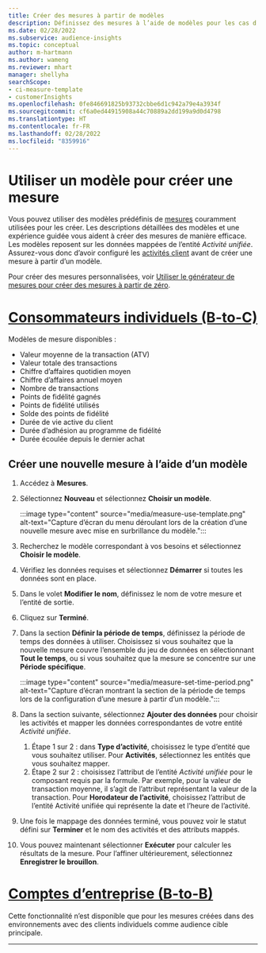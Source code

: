 ```yaml
---
title: Créer des mesures à partir de modèles
description: Définissez des mesures à l’aide de modèles pour les cas d’utilisation courants.
ms.date: 02/28/2022
ms.subservice: audience-insights
ms.topic: conceptual
author: m-hartmann
ms.author: wameng
ms.reviewer: mhart
manager: shellyha
searchScope:
- ci-measure-template
- customerInsights
ms.openlocfilehash: 0fe846691825b93732cbbe6d1c942a79e4a3934f
ms.sourcegitcommit: cf6a0ed44915908a44c70889a2dd199a9d0d4798
ms.translationtype: HT
ms.contentlocale: fr-FR
ms.lasthandoff: 02/28/2022
ms.locfileid: "8359916"
---
```

# <a name="use-a-template-to-build-a-measure"></a>Utiliser un modèle pour créer une mesure

Vous pouvez utiliser des modèles prédéfinis de [mesures](measures.md) couramment utilisées pour les créer. Les descriptions détaillées des modèles et une expérience guidée vous aident à créer des mesures de manière efficace. Les modèles reposent sur les données mappées de l’entité *Activité unifiée*. Assurez-vous donc d’avoir configuré les [activités client](activities.md) avant de créer une mesure à partir d’un modèle.

Pour créer des mesures personnalisées, voir [Utiliser le générateur de mesures pour créer des mesures à partir de zéro](measure-builder.md).

# <a name="individual-consumers-b-to-c"></a>[Consommateurs individuels (B-to-C)](#tab/b2c)

Modèles de mesure disponibles : 
- Valeur moyenne de la transaction (ATV)
- Valeur totale des transactions
- Chiffre d’affaires quotidien moyen
- Chiffre d’affaires annuel moyen
- Nombre de transactions
- Points de fidélité gagnés
- Points de fidélité utilisés
- Solde des points de fidélité
- Durée de vie active du client
- Durée d’adhésion au programme de fidélité
- Durée écoulée depuis le dernier achat

## <a name="build-a-new-measure-using-a-template"></a>Créer une nouvelle mesure à l’aide d’un modèle

1. Accédez à **Mesures**.

1. Sélectionnez **Nouveau** et sélectionnez **Choisir un modèle**.

   :::image type="content" source="media/measure-use-template.png" alt-text="Capture d’écran du menu déroulant lors de la création d’une nouvelle mesure avec mise en surbrillance du modèle.":::

1. Recherchez le modèle correspondant à vos besoins et sélectionnez **Choisir le modèle**.

1. Vérifiez les données requises et sélectionnez **Démarrer** si toutes les données sont en place.

1. Dans le volet **Modifier le nom**, définissez le nom de votre mesure et l’entité de sortie. 

1. Cliquez sur **Terminé**.

1. Dans la section **Définir la période de temps**, définissez la période de temps des données à utiliser. Choisissez si vous souhaitez que la nouvelle mesure couvre l’ensemble du jeu de données en sélectionnant **Tout le temps**, ou si vous souhaitez que la mesure se concentre sur une **Période spécifique**.

   :::image type="content" source="media/measure-set-time-period.png" alt-text="Capture d’écran montrant la section de la période de temps lors de la configuration d’une mesure à partir d’un modèle.":::

1. Dans la section suivante, sélectionnez **Ajouter des données** pour choisir les activités et mapper les données correspondantes de votre entité *Activité unifiée*.

    1. Étape 1 sur 2 : dans **Type d’activité**, choisissez le type d’entité que vous souhaitez utiliser. Pour **Activités**, sélectionnez les entités que vous souhaitez mapper.
    1. Étape 2 sur 2 : choisissez l’attribut de l’entité *Activité unifiée* pour le composant requis par la formule. Par exemple, pour la valeur de transaction moyenne, il s’agit de l’attribut représentant la valeur de la transaction. Pour **Horodateur de l’activité**, choisissez l’attribut de l’entité Activité unifiée qui représente la date et l’heure de l’activité.
   
1. Une fois le mappage des données terminé, vous pouvez voir le statut défini sur **Terminer** et le nom des activités et des attributs mappés.

1. Vous pouvez maintenant sélectionner **Exécuter** pour calculer les résultats de la mesure. Pour l’affiner ultérieurement, sélectionnez **Enregistrer le brouillon**.

# <a name="business-accounts-b-to-b"></a>[Comptes d’entreprise (B-to-B)](#tab/b2b)

Cette fonctionnalité n’est disponible que pour les mesures créées dans des environnements avec des clients individuels comme audience cible principale.

---
